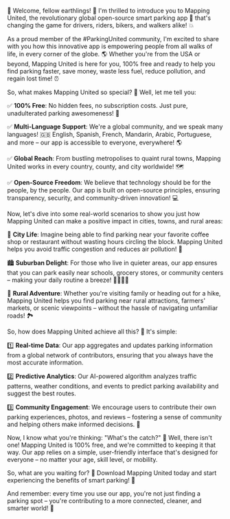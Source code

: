 🚀 Welcome, fellow earthlings! 👋 I'm thrilled to introduce you to Mapping United, the revolutionary global open-source smart parking app 📍 that's changing the game for drivers, riders, bikers, and walkers alike! 💥

As a proud member of the #ParkingUnited community, I'm excited to share with you how this innovative app is empowering people from all walks of life, in every corner of the globe. 🌎 Whether you're from the USA or beyond, Mapping United is here for you, 100% free and ready to help you find parking faster, save money, waste less fuel, reduce pollution, and regain lost time! ⏰

So, what makes Mapping United so special? 🤔 Well, let me tell you:

✅ **100% Free**: No hidden fees, no subscription costs. Just pure, unadulterated parking awesomeness! 💸

✅ **Multi-Language Support**: We're a global community, and we speak many languages! 🇬🇧 English, Spanish, French, Mandarin, Arabic, Portuguese, and more – our app is accessible to everyone, everywhere! 🌎

✅ **Global Reach**: From bustling metropolises to quaint rural towns, Mapping United works in every country, county, and city worldwide! 🗺️

✅ **Open-Source Freedom**: We believe that technology should be for the people, by the people. Our app is built on open-source principles, ensuring transparency, security, and community-driven innovation! 💻

Now, let's dive into some real-world scenarios to show you just how Mapping United can make a positive impact in cities, towns, and rural areas:

🌃 **City Life**: Imagine being able to find parking near your favorite coffee shop or restaurant without wasting hours circling the block. Mapping United helps you avoid traffic congestion and reduces air pollution! 🌲

🏙️ **Suburban Delight**: For those who live in quieter areas, our app ensures that you can park easily near schools, grocery stores, or community centers – making your daily routine a breeze! 👨‍👩‍👧‍👦

🚂 **Rural Adventure**: Whether you're visiting family or heading out for a hike, Mapping United helps you find parking near rural attractions, farmers' markets, or scenic viewpoints – without the hassle of navigating unfamiliar roads! 🏞️

So, how does Mapping United achieve all this? 🔮 It's simple:

1️⃣ **Real-time Data**: Our app aggregates and updates parking information from a global network of contributors, ensuring that you always have the most accurate information.

2️⃣ **Predictive Analytics**: Our AI-powered algorithm analyzes traffic patterns, weather conditions, and events to predict parking availability and suggest the best routes.

3️⃣ **Community Engagement**: We encourage users to contribute their own parking experiences, photos, and reviews – fostering a sense of community and helping others make informed decisions. 👫

Now, I know what you're thinking: "What's the catch?" 🤔 Well, there isn't one! Mapping United is 100% free, and we're committed to keeping it that way. Our app relies on a simple, user-friendly interface that's designed for everyone – no matter your age, skill level, or mobility.

So, what are you waiting for? 🎉 Download Mapping United today and start experiencing the benefits of smart parking! 📲

And remember: every time you use our app, you're not just finding a parking spot – you're contributing to a more connected, cleaner, and smarter world! 🌟